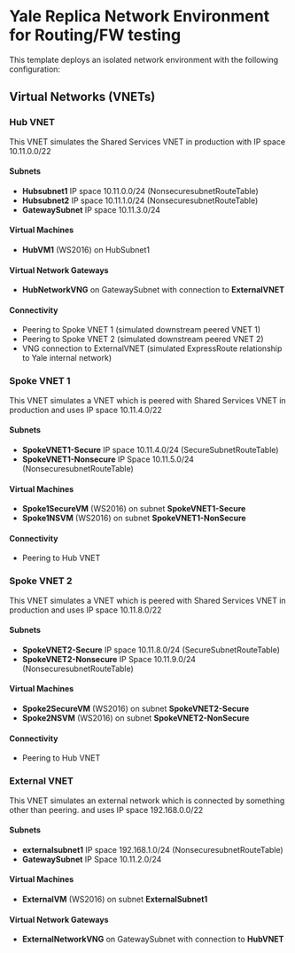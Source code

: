 # Yale Replica Network Environment for Routing/FW testing

This template deploys an isolated network environment with the following configuration:

## Virtual Networks (VNETs)

### Hub VNET

This VNET simulates the Shared Services VNET in production with IP space 10.11.0.0/22

#### Subnets

- **Hubsubnet1** IP space 10.11.0.0/24 (NonsecuresubnetRouteTable)
- **Hubsubnet2** IP space 10.11.1.0/24 (NonsecuresubnetRouteTable)
- **GatewaySubnet** IP space 10.11.3.0/24

#### Virtual Machines

- **HubVM1** (WS2016) on HubSubnet1

#### Virtual Network Gateways

- **HubNetworkVNG** on GatewaySubnet with connection to **ExternalVNET**


#### Connectivity

- Peering to Spoke VNET 1 (simulated downstream peered VNET 1)
- Peering to Spoke VNET 2 (simulated downstream peered VNET 2)
- VNG connection to ExternalVNET (simulated ExpressRoute relationship to Yale internal network)


### Spoke VNET 1

This VNET simulates a VNET which is peered with Shared Services VNET in production and uses IP space 10.11.4.0/22

#### Subnets

- **SpokeVNET1-Secure** IP space 10.11.4.0/24 (SecureSubnetRouteTable)
- **SpokeVNET1-Nonsecure** IP Space 10.11.5.0/24 (NonsecuresubnetRouteTable)

#### Virtual Machines

- **Spoke1SecureVM** (WS2016) on subnet **SpokeVNET1-Secure**
- **Spoke1NSVM** (WS2016) on subnet **SpokeVNET1-NonSecure**

#### Connectivity

- Peering to Hub VNET


### Spoke VNET 2

This VNET simulates a VNET which is peered with Shared Services VNET in production and uses IP space 10.11.8.0/22

#### Subnets

- **SpokeVNET2-Secure** IP space 10.11.8.0/24 (SecureSubnetRouteTable)
- **SpokeVNET2-Nonsecure** IP Space 10.11.9.0/24 (NonsecuresubnetRouteTable)

#### Virtual Machines

- **Spoke2SecureVM** (WS2016) on subnet **SpokeVNET2-Secure**
- **Spoke2NSVM** (WS2016) on subnet **SpokeVNET2-NonSecure**

#### Connectivity

- Peering to Hub VNET


### External VNET

This VNET simulates an external network which is connected by something other than peering. and uses IP space 192.168.0.0/22

#### Subnets

- **externalsubnet1** IP space 192.168.1.0/24 (NonsecuresubnetRouteTable)
- **GatewaySubnet** IP Space 10.11.2.0/24

#### Virtual Machines

- **ExternalVM** (WS2016) on subnet **ExternalSubnet1**

#### Virtual Network Gateways

- **ExternalNetworkVNG** on GatewaySubnet with connection to **HubVNET**

